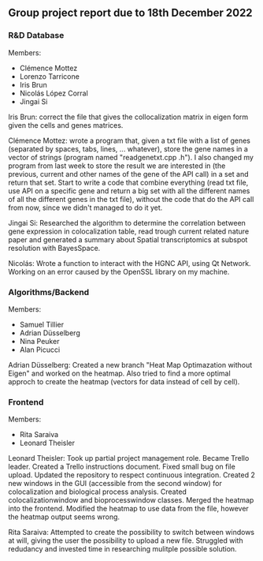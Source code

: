 ## Group project report due to 18th December 2022

### R&D Database
Members: 
- Clémence Mottez
- Lorenzo Tarricone 
- Iris Brun
- Nicolás López Corral
- Jingai Si

Iris Brun: correct the file that gives the collocalization matrix in eigen form given the cells and genes matrices.

Clémence Mottez: wrote a program that, given a txt file with a list of genes (separated by spaces, tabs, lines, ... whatever), store the gene names in a vector of strings (program named "readgenetxt.cpp .h"). I also changed my program from last week to store the result we are interested in (the previous, current and other names of the gene of the API call) in a set and return that set. Start to write a code that combine everything (read txt file, use API on a specific gene and return a big set with all the different names of all the different genes in the txt file), without the code that do the API call from now, since we didn't managed to do it yet.

Jingai Si: Researched the algorithm to determine the correlation between gene expression in colocalization table, read trough current related nature paper and generated a summary about Spatial transcriptomics at subspot resolution with BayesSpace.

Nicolás: Wrote a function to interact with the HGNC API, using Qt Network. Working on an error caused by the OpenSSL library on my machine.

### Algorithms/Backend 
Members:
- Samuel Tillier 
- Adrian Düsselberg
- Nina Peuker
- Alan Picucci


Adrian Düsselberg: Created a new branch "Heat Map Optimazation without Eigen" and worked on the heatmap. Also tried to find a more optimal approch to create the heatmap (vectors for data instead of cell by cell).  


### Frontend 
Members:
- Rita Saraiva
- Leonard Theisler

Leonard Theisler: Took up partial project management role. Became Trello leader. Created a Trello instructions document. Fixed small bug on file upload. Updated the repository to respect continuous integration. Created 2 new windows in the GUI (accessible from the second window) for colocalization and biological process analysis. Created colocalizationwindow and bioprocesswindow classes. Merged the heatmap into the frontend. Modified the heatmap to use data from the file, however the heatmap output seems wrong.

Rita Saraiva: Attempted to create the possibility to switch between windows at will, giving the user the possibility to upload a new file. Struggled with redudancy and invested time in researching mulitple possible solution.
